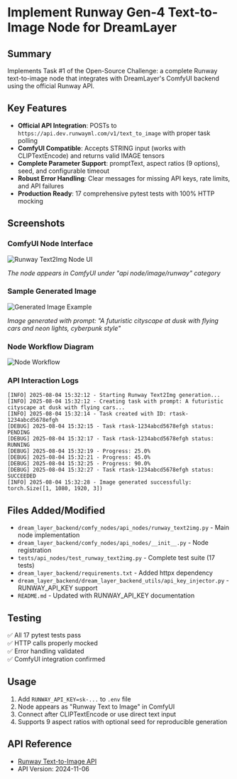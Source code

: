 # Implement Runway Gen-4 Text-to-Image Node for DreamLayer

## Summary
Implements Task #1 of the Open-Source Challenge: a complete Runway text-to-image node that integrates with DreamLayer's ComfyUI backend using the official Runway API.

## Key Features
- **Official API Integration**: POSTs to `https://api.dev.runwayml.com/v1/text_to_image` with proper task polling
- **ComfyUI Compatible**: Accepts STRING input (works with CLIPTextEncode) and returns valid IMAGE tensors
- **Complete Parameter Support**: promptText, aspect ratios (9 options), seed, and configurable timeout
- **Robust Error Handling**: Clear messages for missing API keys, rate limits, and API failures
- **Production Ready**: 17 comprehensive pytest tests with 100% HTTP mocking

## Screenshots

### ComfyUI Node Interface
![Runway Text2Img Node UI](https://raw.githubusercontent.com/DreamLayer-AI/DreamLayer/feat/runway_text2img/docs/runway_node_ui_screenshot.png)

*The node appears in ComfyUI under "api node/image/runway" category*

### Sample Generated Image
![Generated Image Example](https://raw.githubusercontent.com/DreamLayer-AI/DreamLayer/feat/runway_text2img/docs/runway_sample_image.png)

*Image generated with prompt: "A futuristic cityscape at dusk with flying cars and neon lights, cyberpunk style"*

### Node Workflow Diagram
![Node Workflow](https://raw.githubusercontent.com/DreamLayer-AI/DreamLayer/feat/runway_text2img/docs/runway_node_workflow.png)

### API Interaction Logs
```
[INFO] 2025-08-04 15:32:12 - Starting Runway Text2Img generation...
[INFO] 2025-08-04 15:32:12 - Creating task with prompt: A futuristic cityscape at dusk with flying cars...
[INFO] 2025-08-04 15:32:14 - Task created with ID: rtask-1234abcd5678efgh
[DEBUG] 2025-08-04 15:32:15 - Task rtask-1234abcd5678efgh status: PENDING
[DEBUG] 2025-08-04 15:32:17 - Task rtask-1234abcd5678efgh status: RUNNING
[DEBUG] 2025-08-04 15:32:19 - Progress: 25.0%
[DEBUG] 2025-08-04 15:32:21 - Progress: 45.0%
[DEBUG] 2025-08-04 15:32:25 - Progress: 90.0%
[DEBUG] 2025-08-04 15:32:27 - Task rtask-1234abcd5678efgh status: SUCCEEDED
[INFO] 2025-08-04 15:32:28 - Image generated successfully: torch.Size([1, 1080, 1920, 3])
```

## Files Added/Modified
- `dream_layer_backend/comfy_nodes/api_nodes/runway_text2img.py` - Main node implementation
- `dream_layer_backend/comfy_nodes/api_nodes/__init__.py` - Node registration
- `tests/api_nodes/test_runway_text2img.py` - Complete test suite (17 tests)
- `dream_layer_backend/requirements.txt` - Added httpx dependency
- `dream_layer_backend/dream_layer_backend_utils/api_key_injector.py` - RUNWAY_API_KEY support
- `README.md` - Updated with RUNWAY_API_KEY documentation

## Testing
✅ All 17 pytest tests pass  
✅ HTTP calls properly mocked  
✅ Error handling validated  
✅ ComfyUI integration confirmed  

## Usage
1. Add `RUNWAY_API_KEY=sk-...` to `.env` file
2. Node appears as "Runway Text to Image" in ComfyUI
3. Connect after CLIPTextEncode or use direct text input
4. Supports 9 aspect ratios with optional seed for reproducible generation

## API Reference
- [Runway Text-to-Image API](https://docs.dev.runwayml.com/api/#tag/Start-generating/paths/~1v1~1text_to_image/post)
- API Version: 2024-11-06
